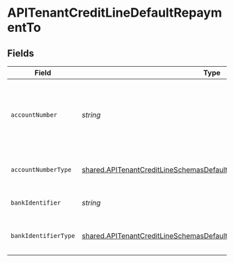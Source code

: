 # APITenantCreditLineDefaultRepaymentTo


## Fields

| Field                                                                                                                                                          | Type                                                                                                                                                           | Required                                                                                                                                                       | Description                                                                                                                                                    |
| -------------------------------------------------------------------------------------------------------------------------------------------------------------- | -------------------------------------------------------------------------------------------------------------------------------------------------------------- | -------------------------------------------------------------------------------------------------------------------------------------------------------------- | -------------------------------------------------------------------------------------------------------------------------------------------------------------- |
| `accountNumber`                                                                                                                                                | *string*                                                                                                                                                       | :heavy_check_mark:                                                                                                                                             | The account identifier. Only IBANs are supported at the moment.                                                                                                |
| `accountNumberType`                                                                                                                                            | [shared.APITenantCreditLineSchemasDefaultRepaymentToAccountNumberType](../../models/shared/apitenantcreditlineschemasdefaultrepaymenttoaccountnumbertype.md)   | :heavy_check_mark:                                                                                                                                             | The type of account number (e.g. IBAN).                                                                                                                        |
| `bankIdentifier`                                                                                                                                               | *string*                                                                                                                                                       | :heavy_check_mark:                                                                                                                                             | The identifier of the bank.                                                                                                                                    |
| `bankIdentifierType`                                                                                                                                           | [shared.APITenantCreditLineSchemasDefaultRepaymentToBankIdentifierType](../../models/shared/apitenantcreditlineschemasdefaultrepaymenttobankidentifiertype.md) | :heavy_check_mark:                                                                                                                                             | The type of bank identifier (e.g. BIC).                                                                                                                        |